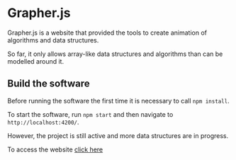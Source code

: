 


# Grapher.js
Grapher.js is a website that provided the tools to create animation of algorithms and data structures.


So far, it only allows array-like data structures and algorithms than can be modelled around it.


## Build the software

Before running the software the first time it is necessary to call `npm install`.

To start the software, run `npm start` and then navigate to `http://localhost:4200/`. 

However, the project is still active and more data structures are in progress.

To access the website [click here](https://amantini1997.github.io/GrapherJS)

